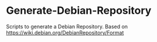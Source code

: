 # Generate-Debian-Repository
Scripts to generate a Debian Repository. Based on https://wiki.debian.org/DebianRepository/Format
